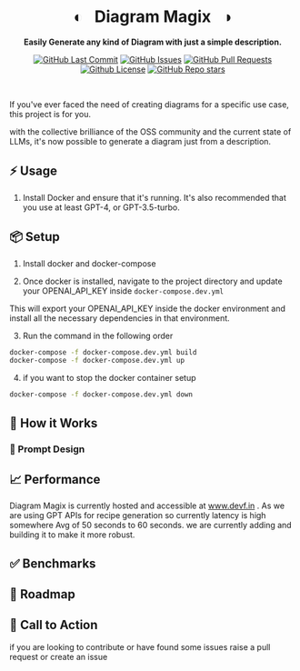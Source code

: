 <div align="center">

# ◐ &nbsp; Diagram Magix &nbsp; ◑

**Easily Generate any kind of Diagram with just a simple description.**

<p>
<a href="https://github.com/agaraman0/Diagram-Magix/commits"><img alt="GitHub Last Commit" src="https://img.shields.io/github/last-commit/agaraman0/Diagram-Magix" /></a>
<a href="https://github.com/agaraman0/Diagram-Magix/issues"><img alt="GitHub Issues" src="https://img.shields.io/github/issues/agaraman0/Diagram-Magix" /></a>
<a href="https://github.com/agaraman0/Diagram-Magix/pulls"><img alt="GitHub Pull Requests" src="https://img.shields.io/github/issues-pr/agaraman0/Diagram-Magix" /></a>
<a href="https://github.com/agaraman0/Diagram-Magix/blob/main/LICENSE"><img alt="Github License" src="https://img.shields.io/badge/License-MIT-green.svg" /></a>
<a href="https://github.com/agaraman0/Diagram-Magix"><img alt="GitHub Repo stars" src="https://img.shields.io/github/stars/agaraman0/Diagram-Magix?style=social" /></a>
</p>

<br />

</div>

If you've ever faced the need of creating diagrams for a specific use case, this project is for you. 

with the collective brilliance of the OSS community and the current state of LLMs, it's now possible to generate a diagram just from a description.

## ⚡️ Usage

1. Install Docker and ensure that it's running. It's also recommended that you use at least GPT-4, or GPT-3.5-turbo.

## 📦 Setup

1. Install docker and docker-compose

2. Once docker is installed, navigate to the project directory and update your OPENAI_API_KEY inside `docker-compose.dev.yml`

This will export your OPENAI_API_KEY inside the docker environment and install all the necessary dependencies in that environment.

3. Run the command in the following order

```bash
docker-compose -f docker-compose.dev.yml build
docker-compose -f docker-compose.dev.yml up
```

4. if you want to stop the docker container setup 

```bash
docker-compose -f docker-compose.dev.yml down
```


## 🤖 How it Works


### 📝 Prompt Design


## 📈 Performance

Diagram Magix is currently hosted and accessible at www.devf.in . As we are using GPT APIs for recipe generation so currently latency is high somewhere Avg of 50 seconds to 60 seconds. we are currently adding and building it to make it more robust.

## ✅ Benchmarks



## 🧗 Roadmap


## 📣 Call to Action

if you are looking to contribute or have found some issues raise a pull request or create an issue

